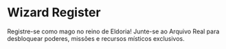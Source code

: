 # Wizard Register

Registre-se como mago no reino de Eldoria! Junte-se ao Arquivo Real para desbloquear poderes, missões e recursos místicos exclusivos.
